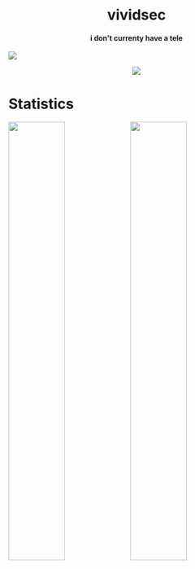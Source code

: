 <h1 align="center">vividsec</h1>
<h4 align="center">i don't currenty have a tele</h4>

![](https://komarev.com/ghpvc/?username=vividsec)


<p align="center">
  <a href="https://github.com/vividsec">
    <img src="https://discord.c99.nl/widget/theme-4/949067041388789791.png"/>
     </a>
  </p>
  
# Statistics
<img align="left" width="47%" src="https://github-readme-stats.vercel.app/api?username=vividsec&show_icons=true&theme=dark" />
<img align="left" width="47%" src="https://github-readme-stats.vercel.app/api/top-langs/?username=vividsec&theme=dark" />

